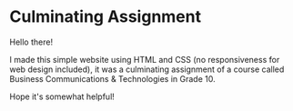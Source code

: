 # Culminating Assignment 

Hello there! 

I made this simple website using HTML and CSS (no responsiveness for web design included), it was a culminating assignment of a course called Business Communications & Technologies in Grade 10. 

Hope it's somewhat helpful! 
